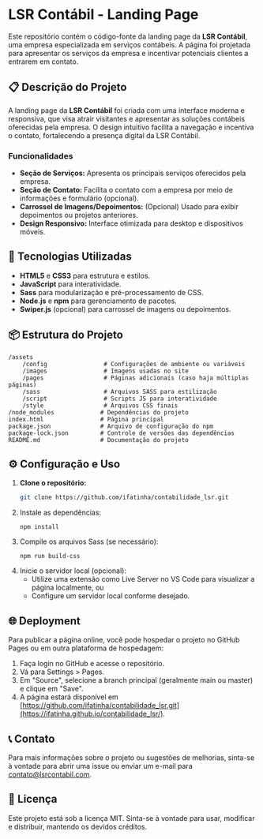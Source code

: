 # LSR Contábil - Landing Page

Este repositório contém o código-fonte da landing page da **LSR Contábil**, uma empresa especializada em serviços contábeis. A página foi projetada para apresentar os serviços da empresa e incentivar potenciais clientes a entrarem em contato.

## 📋 Descrição do Projeto

A landing page da **LSR Contábil** foi criada com uma interface moderna e responsiva, que visa atrair visitantes e apresentar as soluções contábeis oferecidas pela empresa. O design intuitivo facilita a navegação e incentiva o contato, fortalecendo a presença digital da LSR Contábil.

### Funcionalidades
- **Seção de Serviços:** Apresenta os principais serviços oferecidos pela empresa.
- **Seção de Contato:** Facilita o contato com a empresa por meio de informações e formulário (opcional).
- **Carrossel de Imagens/Depoimentos:** (Opcional) Usado para exibir depoimentos ou projetos anteriores.
- **Design Responsivo:** Interface otimizada para desktop e dispositivos móveis.

## 🚀 Tecnologias Utilizadas

- **HTML5** e **CSS3** para estrutura e estilos.
- **JavaScript** para interatividade.
- **Sass** para modularização e pré-processamento de CSS.
- **Node.js** e **npm** para gerenciamento de pacotes.
- **Swiper.js** (opcional) para carrossel de imagens ou depoimentos.

## 📦 Estrutura do Projeto

```
/assets
    /config                # Configurações de ambiente ou variáveis
    /images                # Imagens usadas no site
    /pages                 # Páginas adicionais (caso haja múltiplas páginas)
    /sass                  # Arquivos SASS para estilização
    /script                # Scripts JS para interatividade
    /style                 # Arquivos CSS finais
/node_modules             # Dependências do projeto
index.html                # Página principal
package.json              # Arquivo de configuração do npm
package-lock.json         # Controle de versões das dependências
README.md                 # Documentação do projeto
```

## ⚙️ Configuração e Uso

1. **Clone o repositório:**
   ```bash
   git clone https://github.com/ifatinha/contabilidade_lsr.git

2. Instale as dependências:
   ```
   npm install

3. Compile os arquivos Sass (se necessário):
   ```
   npm run build-css

4. Inicie o servidor local (opcional):
   * Utilize uma extensão como Live Server no VS Code para visualizar a página localmente, ou
   * Configure um servidor local conforme desejado.

## 🌐 Deployment
Para publicar a página online, você pode hospedar o projeto no GitHub Pages ou em outra plataforma de hospedagem:

1. Faça login no GitHub e acesse o repositório.
2. Vá para Settings > Pages.
3. Em "Source", selecione a branch principal (geralmente main ou master) e clique em "Save".
4. A página estará disponível em [https://github.com/ifatinha/contabilidade_lsr.git](https://ifatinha.github.io/contabilidade_lsr/).

## 📞 Contato
Para mais informações sobre o projeto ou sugestões de melhorias, sinta-se à vontade para abrir uma issue ou enviar um e-mail para contato@lsrcontabil.com.

## 📄 Licença
Este projeto está sob a licença MIT. Sinta-se à vontade para usar, modificar e distribuir, mantendo os devidos créditos.
